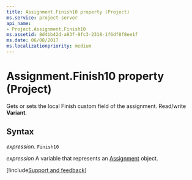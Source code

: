 ```yaml
---
title: Assignment.Finish10 property (Project)
ms.service: project-server
api_name:
- Project.Assignment.Finish10
ms.assetid: 8d4bb42d-a83f-9fc3-2318-1f6df8f8ee1f
ms.date: 06/08/2017
ms.localizationpriority: medium
---
```



# Assignment.Finish10 property (Project)

Gets or sets the local Finish custom field of the assignment. Read/write **Variant**.


## Syntax

_expression_. `Finish10`

_expression_ A variable that represents an [Assignment](./Project.Assignment.md) object.

[!include[Support and feedback](~/includes/feedback-boilerplate.md)]